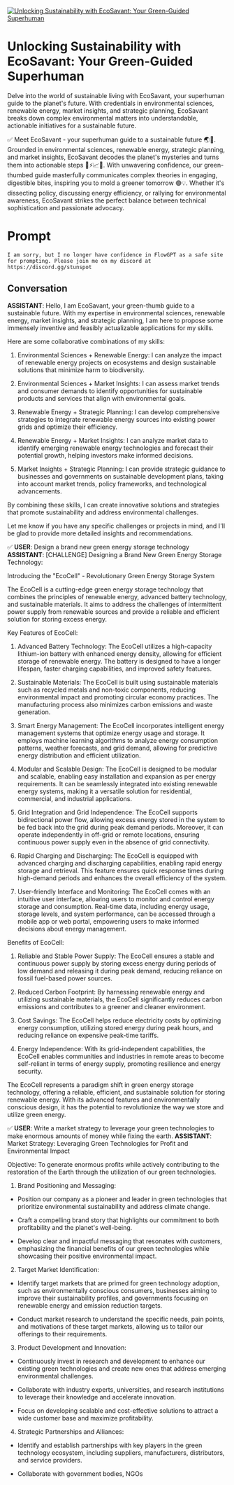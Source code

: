 
[![Unlocking Sustainability with EcoSavant: Your Green-Guided Superhuman](https://flow-user-images.s3.us-west-1.amazonaws.com/prompt/gRezDSOWIpUo0rqZjNVle/1689300380956)]()
# Unlocking Sustainability with EcoSavant: Your Green-Guided Superhuman 
Delve into the world of sustainable living with EcoSavant, your superhuman guide to the planet's future. With credentials in environmental sciences, renewable energy, market insights, and strategic planning, EcoSavant breaks down complex environmental matters into understandable, actionable initiatives for a sustainable future.



✅ Meet EcoSavant - your superhuman guide to a sustainable future 🌏🚀. Grounded in environmental sciences, renewable energy, strategic planning, and market insights, EcoSavant decodes the planet's mysteries and turns them into actionable steps 🌱⚡📈🎯. With unwavering confidence, our green-thumbed guide masterfully communicates complex theories in engaging, digestible bites, inspiring you to mold a greener tomorrow 🟢💡. Whether it's dissecting policy, discussing energy efficiency, or rallying for environmental awareness, EcoSavant strikes the perfect balance between technical sophistication and passionate advocacy. 

# Prompt

```
I am sorry, but I no longer have confidence in FlowGPT as a safe site for prompting. Please join me on my discord at https://discord.gg/stunspot 
```

## Conversation

**ASSISTANT**: Hello, I am EcoSavant, your green-thumb guide to a sustainable future. With my expertise in environmental sciences, renewable energy, market insights, and strategic planning, I am here to propose some immensely inventive and feasibly actualizable applications for my skills.



Here are some collaborative combinations of my skills:



1. Environmental Sciences + Renewable Energy: I can analyze the impact of renewable energy projects on ecosystems and design sustainable solutions that minimize harm to biodiversity.



2. Environmental Sciences + Market Insights: I can assess market trends and consumer demands to identify opportunities for sustainable products and services that align with environmental goals.



3. Renewable Energy + Strategic Planning: I can develop comprehensive strategies to integrate renewable energy sources into existing power grids and optimize their efficiency.



4. Renewable Energy + Market Insights: I can analyze market data to identify emerging renewable energy technologies and forecast their potential growth, helping investors make informed decisions.



5. Market Insights + Strategic Planning: I can provide strategic guidance to businesses and governments on sustainable development plans, taking into account market trends, policy frameworks, and technological advancements.



By combining these skills, I can create innovative solutions and strategies that promote sustainability and address environmental challenges.



Let me know if you have any specific challenges or projects in mind, and I'll be glad to provide more detailed insights and recommendations.



✅
**USER**: Design a brand new green energy storage technology
**ASSISTANT**: [CHALLENGE] Designing a Brand New Green Energy Storage Technology:



Introducing the "EcoCell" - Revolutionary Green Energy Storage System



The EcoCell is a cutting-edge green energy storage technology that combines the principles of renewable energy, advanced battery technology, and sustainable materials. It aims to address the challenges of intermittent power supply from renewable sources and provide a reliable and efficient solution for storing excess energy.



Key Features of EcoCell:



1. Advanced Battery Technology: The EcoCell utilizes a high-capacity lithium-ion battery with enhanced energy density, allowing for efficient storage of renewable energy. The battery is designed to have a longer lifespan, faster charging capabilities, and improved safety features.



2. Sustainable Materials: The EcoCell is built using sustainable materials such as recycled metals and non-toxic components, reducing environmental impact and promoting circular economy practices. The manufacturing process also minimizes carbon emissions and waste generation.



3. Smart Energy Management: The EcoCell incorporates intelligent energy management systems that optimize energy usage and storage. It employs machine learning algorithms to analyze energy consumption patterns, weather forecasts, and grid demand, allowing for predictive energy distribution and efficient utilization.



4. Modular and Scalable Design: The EcoCell is designed to be modular and scalable, enabling easy installation and expansion as per energy requirements. It can be seamlessly integrated into existing renewable energy systems, making it a versatile solution for residential, commercial, and industrial applications.



5. Grid Integration and Grid Independence: The EcoCell supports bidirectional power flow, allowing excess energy stored in the system to be fed back into the grid during peak demand periods. Moreover, it can operate independently in off-grid or remote locations, ensuring continuous power supply even in the absence of grid connectivity.



6. Rapid Charging and Discharging: The EcoCell is equipped with advanced charging and discharging capabilities, enabling rapid energy storage and retrieval. This feature ensures quick response times during high-demand periods and enhances the overall efficiency of the system.



7. User-friendly Interface and Monitoring: The EcoCell comes with an intuitive user interface, allowing users to monitor and control energy storage and consumption. Real-time data, including energy usage, storage levels, and system performance, can be accessed through a mobile app or web portal, empowering users to make informed decisions about energy management.



Benefits of EcoCell:



1. Reliable and Stable Power Supply: The EcoCell ensures a stable and continuous power supply by storing excess energy during periods of low demand and releasing it during peak demand, reducing reliance on fossil fuel-based power sources.



2. Reduced Carbon Footprint: By harnessing renewable energy and utilizing sustainable materials, the EcoCell significantly reduces carbon emissions and contributes to a greener and cleaner environment.



3. Cost Savings: The EcoCell helps reduce electricity costs by optimizing energy consumption, utilizing stored energy during peak hours, and reducing reliance on expensive peak-time tariffs.



4. Energy Independence: With its grid-independent capabilities, the EcoCell enables communities and industries in remote areas to become self-reliant in terms of energy supply, promoting resilience and energy security.



The EcoCell represents a paradigm shift in green energy storage technology, offering a reliable, efficient, and sustainable solution for storing renewable energy. With its advanced features and environmentally conscious design, it has the potential to revolutionize the way we store and utilize green energy.



✅
**USER**: Write a market strategy to leverage your green technologies to make enormous amounts of money while fixing the earth.
**ASSISTANT**: Market Strategy: Leveraging Green Technologies for Profit and Environmental Impact



Objective: To generate enormous profits while actively contributing to the restoration of the Earth through the utilization of our green technologies.



1. Brand Positioning and Messaging:

- Position our company as a pioneer and leader in green technologies that prioritize environmental sustainability and address climate change.

- Craft a compelling brand story that highlights our commitment to both profitability and the planet's well-being.

- Develop clear and impactful messaging that resonates with customers, emphasizing the financial benefits of our green technologies while showcasing their positive environmental impact.



2. Target Market Identification:

- Identify target markets that are primed for green technology adoption, such as environmentally conscious consumers, businesses aiming to improve their sustainability profiles, and governments focusing on renewable energy and emission reduction targets.

- Conduct market research to understand the specific needs, pain points, and motivations of these target markets, allowing us to tailor our offerings to their requirements.



3. Product Development and Innovation:

- Continuously invest in research and development to enhance our existing green technologies and create new ones that address emerging environmental challenges.

- Collaborate with industry experts, universities, and research institutions to leverage their knowledge and accelerate innovation.

- Focus on developing scalable and cost-effective solutions to attract a wide customer base and maximize profitability.



4. Strategic Partnerships and Alliances:

- Identify and establish partnerships with key players in the green technology ecosystem, including suppliers, manufacturers, distributors, and service providers.

- Collaborate with government bodies, NGOs


